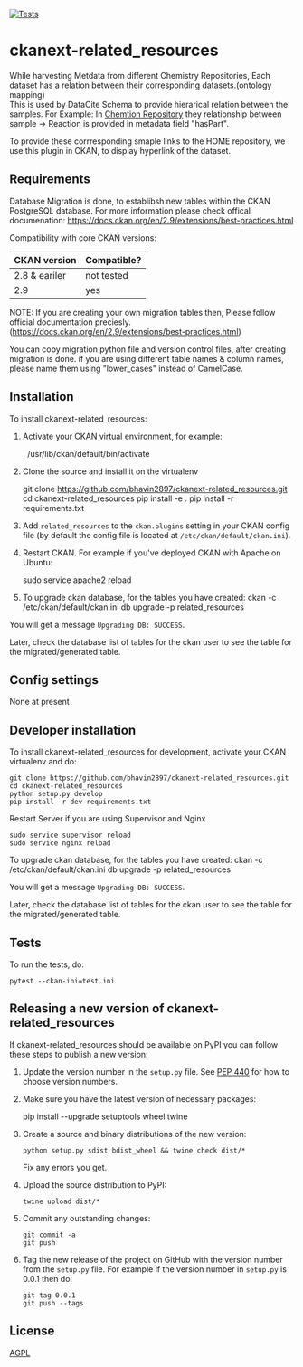 [![Tests](https://github.com/bhavin/ckanext-related_resources/workflows/Tests/badge.svg?branch=main)](https://github.com/bhavin/ckanext-related_resources/actions)

# ckanext-related_resources
While harvesting Metdata from different Chemistry Repositories, Each dataset has a relation between their corresponding datasets.(ontology mapping)  
This is used by DataCite Schema to provide hierarical relation between the samples. 
For Example:
In [Chemtion Repository](https://www.chemotion-repository.net) they relationship between sample -> Reaction is provided in metadata field "hasPart". 

To provide these corrresponding smaple links to the HOME repository, we use this plugin in CKAN, to display hyperlink of the dataset. 


## Requirements

Database Migration is done, to establibsh new tables within the CKAN PostgreSQL database. 
For more information please check offical documenation: https://docs.ckan.org/en/2.9/extensions/best-practices.html


Compatibility with core CKAN versions:

| CKAN version    | Compatible?   |
| --------------- | ------------- |
| 2.8 & eariler             | not tested    |
| 2.9             | yes   |



NOTE: If you are creating your own migration tables then,
Please follow official documentation preciesly. (https://docs.ckan.org/en/2.9/extensions/best-practices.html)

You can copy migration python file and version control files, after creating migration is done. 
if you are using different table names & column names, please name them using "lower_cases" instead of CamelCase. 

## Installation

To install ckanext-related_resources:

1. Activate your CKAN virtual environment, for example:

     . /usr/lib/ckan/default/bin/activate

2. Clone the source and install it on the virtualenv

    git clone https://github.com/bhavin2897/ckanext-related_resources.git
    cd ckanext-related_resources
    pip install -e .
	pip install -r requirements.txt

3. Add `related_resources` to the `ckan.plugins` setting in your CKAN
   config file (by default the config file is located at
   `/etc/ckan/default/ckan.ini`).

4. Restart CKAN. For example if you've deployed CKAN with Apache on Ubuntu:

     sudo service apache2 reload

5. To upgrade ckan database, for the tables you have created:
	ckan -c /etc/ckan/default/ckan.ini db upgrade -p related_resources
	
You will get a message  `Upgrading DB: SUCCESS`. 

Later, check the database list of tables for the ckan user to see the table for the migrated/generated table.  
## Config settings

None at present


## Developer installation

To install ckanext-related_resources for development, activate your CKAN virtualenv and
do:

    git clone https://github.com/bhavin2897/ckanext-related_resources.git
    cd ckanext-related_resources
    python setup.py develop
    pip install -r dev-requirements.txt
    
Restart Server if you are using Supervisor and Nginx

    sudo service supervisor reload
    sudo service nginx reload 
    

To upgrade ckan database, for the tables you have created:
	ckan -c /etc/ckan/default/ckan.ini db upgrade -p related_resources
	
You will get a message  `Upgrading DB: SUCCESS`. 

Later, check the database list of tables for the ckan user to see the table for the migrated/generated table.  


## Tests

To run the tests, do:

    pytest --ckan-ini=test.ini


## Releasing a new version of ckanext-related_resources

If ckanext-related_resources should be available on PyPI you can follow these steps to publish a new version:

1. Update the version number in the `setup.py` file. See [PEP 440](http://legacy.python.org/dev/peps/pep-0440/#public-version-identifiers) for how to choose version numbers.

2. Make sure you have the latest version of necessary packages:

    pip install --upgrade setuptools wheel twine

3. Create a source and binary distributions of the new version:

       python setup.py sdist bdist_wheel && twine check dist/*

   Fix any errors you get.

4. Upload the source distribution to PyPI:

       twine upload dist/*

5. Commit any outstanding changes:

       git commit -a
       git push

6. Tag the new release of the project on GitHub with the version number from
   the `setup.py` file. For example if the version number in `setup.py` is
   0.0.1 then do:

       git tag 0.0.1
       git push --tags

## License

[AGPL](https://www.gnu.org/licenses/agpl-3.0.en.html)
